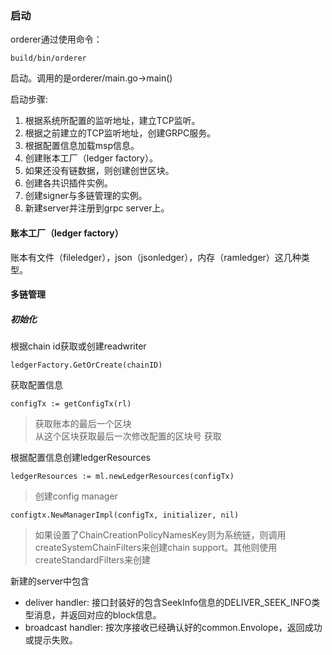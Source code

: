 ### 启动     
orderer通过使用命令：      

    build/bin/orderer

启动。调用的是orderer/main.go->main()

启动步骤:
1. 根据系统所配置的监听地址，建立TCP监听。
2. 根据之前建立的TCP监听地址，创建GRPC服务。    
3. 根据配置信息加载msp信息。     
4. 创建账本工厂（ledger factory）。    
5. 如果还没有链数据，则创建创世区块。    
6. 创建各共识插件实例。    
7. 创建signer与多链管理的实例。    
8. 新建server并注册到grpc server上。     

#### 账本工厂（ledger factory）     
账本有文件（fileledger），json（jsonledger），内存（ramledger）这几种类型。

#### 多链管理    
##### 初始化
根据chain id获取或创建readwriter    

    ledgerFactory.GetOrCreate(chainID)    

获取配置信息     
    
    configTx := getConfigTx(rl)

> 获取账本的最后一个区块     
> 从这个区块获取最后一次修改配置的区块号
> 获取

根据配置信息创建ledgerResources    

    ledgerResources := ml.newLedgerResources(configTx)

> 创建config manager
    
    configtx.NewManagerImpl(configTx, initializer, nil)

> 如果设置了ChainCreationPolicyNamesKey则为系统链，则调用createSystemChainFilters来创建chain support。其他则使用createStandardFilters来创建


新建的server中包含     
* deliver handler: 接口封装好的包含SeekInfo信息的DELIVER_SEEK_INFO类型消息，并返回对应的block信息。     
* broadcast handler: 按次序接收已经确认好的common.Envolope，返回成功或提示失败。     


